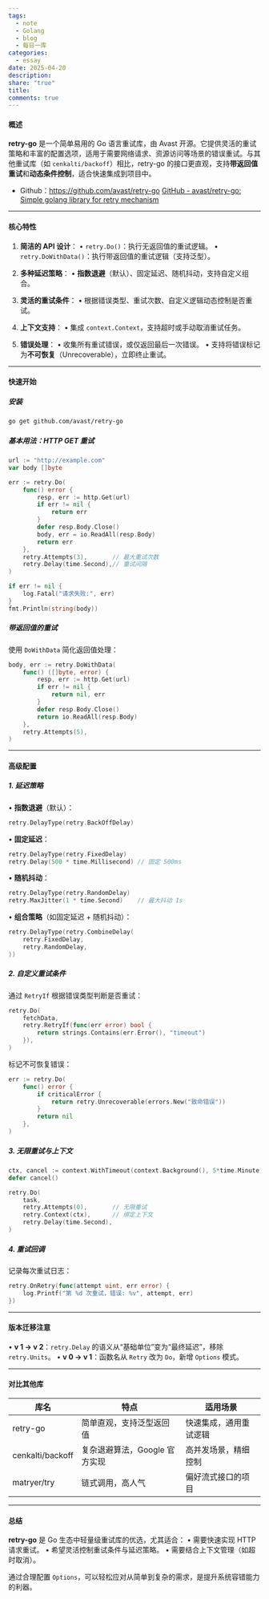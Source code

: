 ```yaml
---
tags:
  - note
  - Golang
  - blog
  - 每日一库
categories:
  - essay
date: 2025-04-20
description: 
share: "true"
title: 
comments: true
---
```


#### 概述
**retry-go** 是一个简单易用的 Go 语言重试库，由 Avast 开源。它提供灵活的重试策略和丰富的配置选项，适用于需要网络请求、资源访问等场景的错误重试。与其他重试库（如 `cenkalti/backoff`）相比，retry-go 的接口更直观，支持**带返回值重试**和**动态条件控制**，适合快速集成到项目中。

- Github：https://github.com/avast/retry-go [GitHub - avast/retry-go: Simple golang library for retry mechanism](https://github.com/avast/retry-go)

---

#### 核心特性
1. **简洁的 API 设计**：
   • `retry.Do()`：执行无返回值的重试逻辑。
   • `retry.DoWithData()`：执行带返回值的重试逻辑（支持泛型）。
   
2. **多种延迟策略**：
   • **指数退避**（默认）、固定延迟、随机抖动，支持自定义组合。
   
3. **灵活的重试条件**：
   • 根据错误类型、重试次数、自定义逻辑动态控制是否重试。
   
4. **上下文支持**：
   • 集成 `context.Context`，支持超时或手动取消重试任务。
   
5. **错误处理**：
   • 收集所有重试错误，或仅返回最后一次错误。
   • 支持将错误标记为**不可恢复**（Unrecoverable），立即终止重试。

---

#### 快速开始
##### 安装
```bash
go get github.com/avast/retry-go
```

##### 基本用法：HTTP GET 重试
```go
url := "http://example.com"
var body []byte

err := retry.Do(
    func() error {
        resp, err := http.Get(url)
        if err != nil {
            return err
        }
        defer resp.Body.Close()
        body, err = io.ReadAll(resp.Body)
        return err
    },
    retry.Attempts(3),       // 最大重试次数
    retry.Delay(time.Second),// 重试间隔
)

if err != nil {
    log.Fatal("请求失败:", err)
}
fmt.Println(string(body))
```

##### 带返回值的重试
使用 `DoWithData` 简化返回值处理：
```go
body, err := retry.DoWithData(
    func() ([]byte, error) {
        resp, err := http.Get(url)
        if err != nil {
            return nil, err
        }
        defer resp.Body.Close()
        return io.ReadAll(resp.Body)
    },
    retry.Attempts(5),
)
```

---

#### 高级配置
##### 1. 延迟策略
• **指数退避**（默认）：
  ```go
  retry.DelayType(retry.BackOffDelay)
  ```
  
• **固定延迟**：
  ```go
  retry.DelayType(retry.FixedDelay)
  retry.Delay(500 * time.Millisecond) // 固定 500ms
  ```

• **随机抖动**：
  ```go
  retry.DelayType(retry.RandomDelay)
  retry.MaxJitter(1 * time.Second)    // 最大抖动 1s
  ```

• **组合策略**（如固定延迟 + 随机抖动）：
  ```go
  retry.DelayType(retry.CombineDelay(
      retry.FixedDelay,
      retry.RandomDelay,
  ))
  ```

##### 2. 自定义重试条件
通过 `RetryIf` 根据错误类型判断是否重试：
```go
retry.Do(
    fetchData,
    retry.RetryIf(func(err error) bool {
        return strings.Contains(err.Error(), "timeout")
    }),
)
```

标记不可恢复错误：
```go
err := retry.Do(
    func() error {
        if criticalError {
            return retry.Unrecoverable(errors.New("致命错误"))
        }
        return nil
    },
)
```

##### 3. 无限重试与上下文
```go
ctx, cancel := context.WithTimeout(context.Background(), 5*time.Minute)
defer cancel()

retry.Do(
    task,
    retry.Attempts(0),       // 无限重试
    retry.Context(ctx),      // 绑定上下文
    retry.Delay(time.Second),
)
```

##### 4. 重试回调
记录每次重试日志：
```go
retry.OnRetry(func(attempt uint, err error) {
    log.Printf("第 %d 次重试，错误: %v", attempt, err)
})
```

---

#### 版本迁移注意
• **v 1 → v 2**：`retry.Delay` 的语义从“基础单位”变为“最终延迟”，移除 `retry.Units`。
• **v 0 → v 1**：函数名从 `Retry` 改为 `Do`，新增 `Options` 模式。

---

#### 对比其他库
| 库名               | 特点                              | 适用场景               |
|--------------------|-----------------------------------|-----------------------|
| retry-go           | 简单直观，支持泛型返回值          | 快速集成，通用重试逻辑 |
| cenkalti/backoff   | 复杂退避算法，Google 官方实现      | 高并发场景，精细控制   |
| matryer/try        | 链式调用，高人气                  | 偏好流式接口的项目     |

---

#### 总结
**retry-go** 是 Go 生态中轻量级重试库的优选，尤其适合：
• 需要快速实现 HTTP 请求重试。
• 希望灵活控制重试条件与延迟策略。
• 需要结合上下文管理（如超时取消）。

通过合理配置 `Options`，可以轻松应对从简单到复杂的需求，是提升系统容错能力的利器。